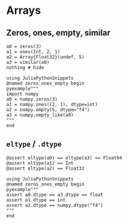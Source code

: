 # Arrays

## Zeros, ones, empty, similar

```@example zeros_ones_empty
a0 = zeros(3)
a1 = ones(Int, 2, 1)
a2 = Array{Float32}(undef, 5)
a3 = similar(a0)
nothing # hide
```

```@eval
using JuliaPythonSnippets
@named zeros_ones_empty begin
pyexample"""
import numpy
a0 = numpy.zeros(3)
a1 = numpy.ones((2, 1), dtype=int)
a2 = numpy.empty(5, dtype="f4")
a3 = numpy.empty_like(a0)
"""
end
```

## `eltype` / `.dtype`

```@example zeros_ones_empty
@assert eltype(a0) == eltype(a3) == Float64
@assert eltype(a1) == Int
@assert eltype(a2) == Float32
```

```@eval
using JuliaPythonSnippets
@named zeros_ones_empty begin
pyexample"""
assert a0.dtype == a3.dtype == float
assert a1.dtype == int
assert a2.dtype == numpy.dtype("f4")
"""
end
```
